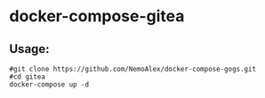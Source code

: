 # docker-compose-gitea

## Usage:

```
#git clone https://github.com/NemoAlex/docker-compose-gogs.git
#cd gitea
docker-compose up -d
```
